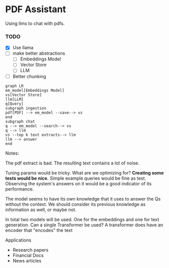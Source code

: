 # PDF Assistant

Using llms to chat with pdfs.

### TODO
- [x] Use llama
- [ ] make better abstractions
  - [ ] Embeddings Model
  - [ ] Vector Store
  - [ ] LLM
- [ ] Better chunking

```mermaid
graph LR
em_model[Embeddings Model]
vs[Vector Store]
llm[LLM]
q[Query]
subgraph ingestion
pdf[PDF] --> em_model --save--> vs
end
subgraph chat
q --> em_model --search--> vs
q --> llm
vs --top k text extracts--> llm
llm --> answer
end

```


Notes:  

The pdf extract is bad. The resulting text contains a lot of noise.

Tuning params would be tricky. What are we optimizing for? **Creating some tests would be nice.** 
Simple example queries would be fine as test. Observing the system's answers on it would be a good indicator of its performance. 

The model seems to have its own knowledge that it uses to answer the Qs without the context. We should consider its 
previous knowledge as information as well, or maybe not. 

In total two models will be used. One for the embeddings and one for text generation.
Can a single Transformer be used?
A transformer does have an encoder that "encodes" the text

Applications
- Research papers
- Financial Docs
- News articles



